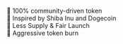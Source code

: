 💯 100% community-driven token <br>
🐶 Inspired by Shiba Inu and Dogecoin <br>
💸 Less Supply & Fair Launch <br>
🚀 Aggressive token burn
